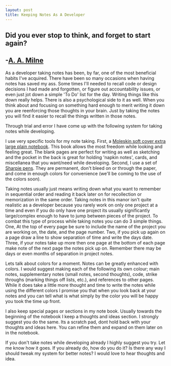 ```yaml
---
layout: post
title: Keeping Notes As A Developer
---
```


## Did you ever stop to think, and forget to start again?  
## -[A. A. Milne](http://en.wikipedia.org/wiki/A._A._Milne) ##

As a developer taking notes has been, by far, one of the most beneficial habits I've acquired. There have been so many occasions when having notes has saved my ass. Some times I'll needed to recall code or design decisions I had made and forgotten, or figure out accountability issues, or even just jot down a simple 'To Do' list for the day. Writing things like this down really helps. There is also a psychological side to it as well. When you think about and focusing on something hard enough to merit writing it down you are reenforcing those thoughts in your brain. Just by taking the notes you will find it easier to recall the things written in those notes.

Through trial and error I have come up with the following system for taking notes while developing. 

I use very specific tools for my note taking. First, a [Moleskin soft cover extra large plain notebook](http://www.moleskineus.com/moleskine-soft-xl-plain.html). This book allows the most freedom while looking and feeling great. The blank pages are perfect for writing as well as sketching and the pocket in the back is great for holding 'napkin notes', cards, and miscellanea that you want/need while developing. Second, I use a set of [Sharpie pens](http://theconsumerlink.com/Sharpie/detail/TCL+1751690/128). They are permanent, don't bleed on or through the paper, and come in enough colors for convenience (we'll be coming to the use of the colors soon).

Taking notes usually just means writing down what you want to remember in sequential order and reading it back later on for recollection or memorization in the same order. Taking notes in this manor isn't quite realistic as a developer because you rarely work on only one project at a time and even if you do only have one project its usually significantly large/complex enough to have to jump between pieces of the project. To combat this type of process while taking notes you can do 3 simple things. One, At the top of every page be sure to include the name of the project you are working on, the date, and the page number. Two, if you pick up again on a page draw a line to show separation of time and write the days date. Three, if your notes take up more then one page at the bottom of each page make note of the next page the notes pick up on. Remember there may be days or even months of separation in project notes.

Lets talk about colors for a moment. Notes can be greatly enhanced with colors. I would suggest making each of the following its own colour; main notes, supplementary notes (small notes, second thoughts), code, strike throughs (marking things off lists, etc.), and references to other pages. While it does take a little more thought and time to write the notes while using the different colors I promise you that when you look back at your notes and you can tell what is what simply by the color you will be happy you took the time up front.

I also keep special pages or sections in my note book. Usually towards the beginning of the notebook I keep a thoughts and ideas section. I strongly suggest you do the same. Its a scratch pad, dont hold back with your thoughts and ideas here. You can refine them and expand on them later on in the notebook.

If you don't take notes while developing already I highly suggest you try. Let me know how it goes. If you already do, how do you do it? Is there any way I should tweak my system for better notes?  I would love to hear thoughts and idea.